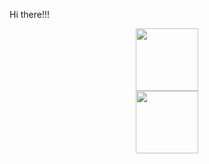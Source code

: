 Hi there!!!

<div id="header" align="center">
  <img src="https://media.giphy.com/media/aWNByu8u6sati/giphy.gif" width="100"/>
</div>
<div id="header" align="center">
  <img src="https://media.giphy.com/media/EVf8tbnlr77Es/giphy.gif" width="100"/>
</div>

